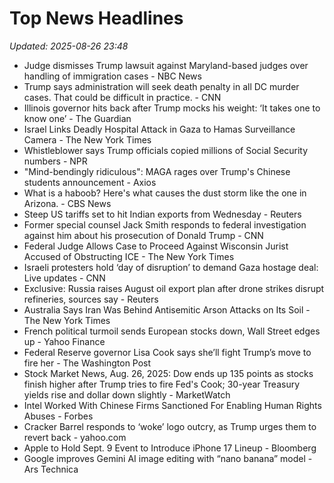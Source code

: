 # Top News Headlines

_Updated: 2025-08-26 23:48_

- Judge dismisses Trump lawsuit against Maryland-based judges over handling of immigration cases - NBC News
- Trump says administration will seek death penalty in all DC murder cases. That could be difficult in practice. - CNN
- Illinois governor hits back after Trump mocks his weight: ‘It takes one to know one’ - The Guardian
- Israel Links Deadly Hospital Attack in Gaza to Hamas Surveillance Camera - The New York Times
- Whistleblower says Trump officials copied millions of Social Security numbers - NPR
- "Mind-bendingly ridiculous": MAGA rages over Trump's Chinese students announcement - Axios
- What is a haboob? Here's what causes the dust storm like the one in Arizona. - CBS News
- Steep US tariffs set to hit Indian exports from Wednesday - Reuters
- Former special counsel Jack Smith responds to federal investigation against him about his prosecution of Donald Trump - CNN
- Federal Judge Allows Case to Proceed Against Wisconsin Jurist Accused of Obstructing ICE - The New York Times
- Israeli protesters hold ‘day of disruption’ to demand Gaza hostage deal: Live updates - CNN
- Exclusive: Russia raises August oil export plan after drone strikes disrupt refineries, sources say - Reuters
- Australia Says Iran Was Behind Antisemitic Arson Attacks on Its Soil - The New York Times
- French political turmoil sends European stocks down, Wall Street edges up - Yahoo Finance
- Federal Reserve governor Lisa Cook says she’ll fight Trump’s move to fire her - The Washington Post
- Stock Market News, Aug. 26, 2025: Dow ends up 135 points as stocks finish higher after Trump tries to fire Fed's Cook; 30-year Treasury yields rise and dollar down slightly - MarketWatch
- Intel Worked With Chinese Firms Sanctioned For Enabling Human Rights Abuses - Forbes
- Cracker Barrel responds to ‘woke’ logo outcry, as Trump urges them to revert back - yahoo.com
- Apple to Hold Sept. 9 Event to Introduce iPhone 17 Lineup - Bloomberg
- Google improves Gemini AI image editing with “nano banana” model - Ars Technica